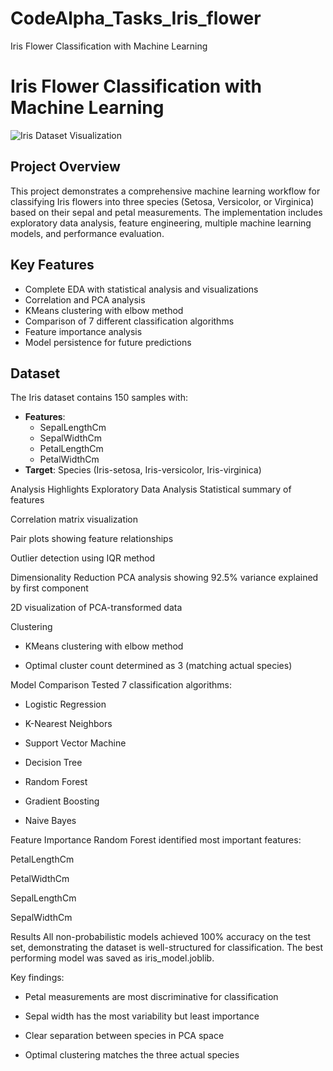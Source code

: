 # CodeAlpha_Tasks_Iris_flower
Iris Flower Classification with Machine Learning
# Iris Flower Classification with Machine Learning

![Iris Dataset Visualization](https://archive.ics.uci.edu/ml/assets/MLimages/Large53.jpg)

## Project Overview

This project demonstrates a comprehensive machine learning workflow for classifying Iris flowers into three species (Setosa, Versicolor, or Virginica) based on their sepal and petal measurements. The implementation includes exploratory data analysis, feature engineering, multiple machine learning models, and performance evaluation.

## Key Features

- Complete EDA with statistical analysis and visualizations
- Correlation and PCA analysis
- KMeans clustering with elbow method
- Comparison of 7 different classification algorithms
- Feature importance analysis
- Model persistence for future predictions

## Dataset

The Iris dataset contains 150 samples with:
- **Features**:
  - SepalLengthCm
  - SepalWidthCm 
  - PetalLengthCm
  - PetalWidthCm
- **Target**: Species (Iris-setosa, Iris-versicolor, Iris-virginica)

Analysis Highlights
Exploratory Data Analysis
Statistical summary of features

Correlation matrix visualization

Pair plots showing feature relationships

Outlier detection using IQR method

Dimensionality Reduction
PCA analysis showing 92.5% variance explained by first component

2D visualization of PCA-transformed data

Clustering
- KMeans clustering with elbow method

- Optimal cluster count determined as 3 (matching actual species)

Model Comparison
Tested 7 classification algorithms:

- Logistic Regression

- K-Nearest Neighbors

- Support Vector Machine

- Decision Tree

- Random Forest

- Gradient Boosting

- Naive Bayes

Feature Importance
Random Forest identified most important features:

PetalLengthCm

PetalWidthCm

SepalLengthCm

SepalWidthCm

Results
All non-probabilistic models achieved 100% accuracy on the test set, demonstrating the dataset is well-structured for classification. The best performing model was saved as iris_model.joblib.

Key findings:

- Petal measurements are most discriminative for classification

- Sepal width has the most variability but least importance

- Clear separation between species in PCA space

- Optimal clustering matches the three actual species

